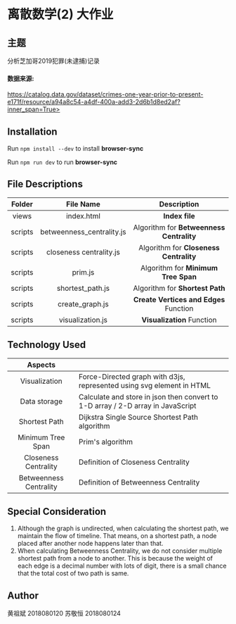 # 离散数学(2) 大作业
## 主题

分析芝加哥2019犯罪(未逮捕)记录

#### 数据来源:

 https://catalog.data.gov/dataset/crimes-one-year-prior-to-present-e171f/resource/a94a8c54-a4df-400a-add3-2d6b1d8ed2af?inner_span=True>

## Installation
Run `npm install --dev` to install **browser-sync**

Run `npm run dev` to run **browser-sync**

## File Descriptions
|Folder| File Name| Description|
|:-------------:| :-------------:|:-------------:|
|views| index.html    | **Index file** |
|scripts| betweenness_centrality.js| Algorithm for **Betweenness Centrality**      |
|scripts| closeness centrality.js | Algorithm for **Closeness Centrality**       |
|scripts| prim.js | Algorithm for **Minimum Tree Span**       |
|scripts| shortest_path.js | Algorithm for **Shortest Path**       |
|scripts| create_graph.js | **Create Vertices and Edges** Function  |
|scripts| visualization.js | **Visualization** Function  |

## Technology Used

|        Aspects         |                                                              |
| :--------------------: | ------------------------------------------------------------ |
|     Visualization      | Force-Directed graph with d3js, represented using svg element in HTML |
|      Data storage      | Calculate and store in json then convert to 1-D array / 2-D array in JavaScript |
|     Shortest Path      | Dijkstra Single Source Shortest Path algorithm               |
|   Minimum Tree Span    | Prim's algorithm                                             |
|  Closeness Centrality  | Definition of Closeness Centrality                           |
| Betweenness Centrality | Definition of Betweenness Centrality                         |



## Special Consideration

1. Although the graph is undirected, when calculating the shortest path, we maintain the flow of timeline. That means, on a shortest path, a node placed after another node happens later than that.
2. When calculating Betweenness Centrality, we do not consider multiple shortest path from a node to another. This is because the weight of each edge is a decimal number with lots of digit, there is a small chance that the total cost of two path is same.

## Author

黄祖斌 2018080120
苏敬恒 2018080124